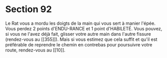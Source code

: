 # Section 92

Le Rat vous a mordu les doigts de la main qui vous sert à manier l'épée. Vous perdez 2 points d'ENDU-RANCE et 1 point d'HABlLETÉ. Vous pouvez, si vous ne l'avez déjà fait, glisser votre autre main dans l'autre fissure (rendez-vous au [[355]]). Mais si vous estimez que cela suffit et qu'il est préférable de reprendre le chemin en contrebas pour poursuivre votre route, rendez-vous au [[10]].